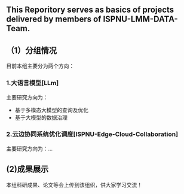## This Reporitory serves as basics of projects delivered by members of ISPNU-LMM-DATA-Team.

<!--

**Here are some ideas to get you started:**

🙋‍♀️ A short introduction - what is your organization all about?
🌈 Contribution guidelines - how can the community get involved?
👩‍💻 Useful resources - where can the community find your docs? Is there anything else the community should know?
🍿 Fun facts - what does your team eat for breakfast?
🧙 Remember, you can do mighty things with the power of [Markdown](https://docs.github.com/github/writing-on-github/getting-started-with-writing-and-formatting-on-github/basic-writing-and-formatting-syntax)
-->
## （1）分组情况
目前本组主要分为两个方向：
### 1.大语言模型[LLm]
主要研究方向为：
* 基于多模态大模型的查询及优化
* 基于大模型的数据治理
### 2.云边协同系统优化调度[ISPNU-Edge-Cloud-Collaboration]
主要研究方向为：...
## (2)成果展示
本组科研成果、论文等会上传到该组织，供大家学习交流！

